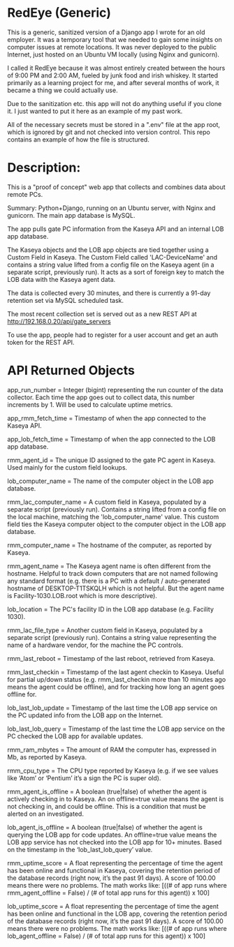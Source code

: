 # RedEye (Generic)

This is a generic, sanitized version of a Django app I wrote for an old employer. It was a temporary tool that we needed to gain some insights on computer issues at remote locations. It was never deployed to the public Internet, just hosted on an Ubuntu VM locally (using Nginx and gunicorn).

I called it RedEye because it was almost entirely created between the hours of 9:00 PM and 2:00 AM, fueled by junk food and irish whiskey. It started primarily as a learning project for me, and after several months of work, it became a thing we could actually use.

Due to the sanitization etc. this app will not do anything useful if you clone it. I just wanted to put it here as an example of my past work.

All of the necessary secrets must be stored in a ".env" file at the app root, which is ignored by git and not checked into version control. This repo contains an example of how the file is structured.

# Description:

This is a "proof of concept" web app that collects and combines data about remote PCs.

Summary: Python+Django, running on an Ubuntu server, with Nginx and gunicorn. The main app database is MySQL.

The app pulls gate PC information from the Kaseya API and an internal LOB app database.

The Kaseya objects and the LOB app objects are tied together using a Custom Field in Kaseya. The Custom Field called 'LAC-DeviceName' and contains a string value lifted from a config file on the Kaseya agent (in a separate script, previously run). It acts as a sort of foreign key to match the LOB data with the Kaseya agent data.

The data is collected every 30 minutes, and there is currently a 91-day retention set via MySQL scheduled task.

The most recent collection set is served out as a new REST API at http://192.168.0.20/api/gate_servers

To use the app, people had to register for a user account and get an auth token for the REST API.

# API Returned Objects

app_run_number = Integer (bigint) representing the run counter of the data collector. Each time the app goes out to collect data, this number increments by 1. Will be used to calculate uptime metrics.

app_rmm_fetch_time = Timestamp of when the app connected to the Kaseya API.

app_lob_fetch_time = Timestamp of when the app connected to the LOB app database.

rmm_agent_id = The unique ID assigned to the gate PC agent in Kaseya. Used mainly for the custom field lookups.

lob_computer_name = The name of the computer object in the LOB app database.

rmm_lac_computer_name = A custom field in Kaseya, populated by a separate script (previously run). Contains a string lifted from a config file on the local machine, matching the 'lob_computer_name' value. This custom field ties the Kaseya computer object to the computer object in the LOB app database.

rmm_computer_name = The hostname of the computer, as reported by Kaseya.

rmm_agent_name = The Kaseya agent name is often different from the hostname. Helpful to track down computers that are not named following any standard format (e.g. there is a PC with a default / auto-generated hostname of DESKTOP-T1TSKQLH which is not helpful. But the agent name is Facility-1030.LOB.root which is more descriptive).

lob_location = The PC's facility ID in the LOB app database (e.g. Facility 1030).

rmm_lac_file_type = Another custom field in Kaseya, populated by a separate script (previously run). Contains a string value representing the name of a hardware vendor, for the machine the PC controls.

rmm_last_reboot = Timestamp of the last reboot, retrieved from Kaseya.

rmm_last_checkin = Timestamp of the last agent checkin to Kaseya. Useful for partial up/down status (e.g. rmm_last_checkin more than 10 minutes ago means the agent could be offline), and for tracking how long an agent goes offline for.

lob_last_lob_update = Timestamp of the last time the LOB app service on the PC updated info from the LOB app on the Internet.

lob_last_lob_query = Timestamp of the last time the LOB app service on the PC checked the LOB app for available updates.

rmm_ram_mbytes = The amount of RAM the computer has, expressed in Mb, as reported by Kaseya.

rmm_cpu_type = The CPU type reported by Kaseya (e.g. if we see values like ‘Atom’ or ‘Pentium’ it’s a sign the PC is super old).

rmm_agent_is_offline = A boolean (true|false) of whether the agent is actively checking in to Kaseya. An on offline=true value means the agent is not checking in, and could be offline. This is a condition that must be alerted on an investigated.

lob_agent_is_offline = A boolean (true|false) of whether the agent is querying the LOB app for code updates. An offline=true value means the LOB app service has not checked into the LOB app for 10+ minutes. Based on the timestamp in the ‘lob_last_lob_query’ value.

rmm_uptime_score = A float representing the percentage of time the agent has been online and functional in Kaseya, covering the retention period of the database records (right now, it’s the past 91 days). A score of 100.00 means there were no problems. The math works like: [((# of app runs where rmm_agent_offline = False) / (# of total app runs for this agent)) x 100]

lob_uptime_score = A float representing the percentage of time the agent has been online and functional in the LOB app, covering the retention period of the database records (right now, it’s the past 91 days). A score of 100.00 means there were no problems. The math works like: [((# of app runs where lob_agent_offline = False) / (# of total app runs for this agent)) x 100]

